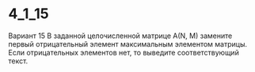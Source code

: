 # 4_1_15
 Вариант 15
В заданной целочисленной матрице A(N, M) замените первый отрицательный
элемент максимальным элементом матрицы. Если отрицательных элементов нет, то
выведите соответствующий текст.
